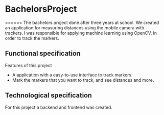 # BachelorsProject
======
The bachelors project done after three years at school. We created an application for measuring distances using the mobile camera with trackers. I was responsible for applying machine learning
using OpenCV, in order to track the markers. 

## Functional specification
Features of this project
* A application with a easy-to-use interface to track markers.
* Mark the markers that you want to track, and see distances and more.

## Technological specification
For this project a backend and frontend was created.
